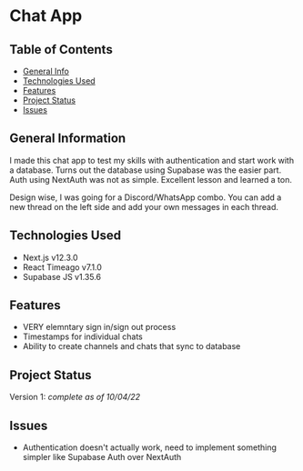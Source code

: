 # Chat App

## Table of Contents

- [General Info](#general-information)
- [Technologies Used](#technologies-used)
- [Features](#features)
- [Project Status](#project-status)
- [Issues](#issues)

## General Information

I made this chat app to test my skills with authentication and
start work with a database. Turns out the database using Supabase
was the easier part. Auth using NextAuth was not as simple.
Excellent lesson and learned a ton.

Design wise, I was going for a Discord/WhatsApp combo. You can add
a new thread on the left side and add your own messages in each
thread.

## Technologies Used

- Next.js v12.3.0
- React Timeago v7.1.0
- Supabase JS v1.35.6

## Features

- VERY elemntary sign in/sign out process
- Timestamps for individual chats
- Ability to create channels and chats that sync to database

## Project Status

Version 1: _complete as of 10/04/22_

## Issues

- Authentication doesn't actually work, need to implement something simpler like Supabase Auth over NextAuth
